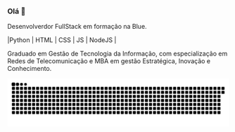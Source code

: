 ### Olá 👋

Desenvolverdor FullStack em formação na Blue.


 |Python | HTML | CSS | JS | NodeJS |

Graduado em Gestão de Tecnologia da Informação, com especialização em Redes de Telecomunicação e 
MBA em gestão Estratégica, Inovação e Conhecimento.

<!--
**andersonmguedes/andersonmguedes** is a ✨ _special_ ✨ repository because its `README.md` (this file) appears on your GitHub profile.

Here are some ideas to get you started:

- 🔭 I’m currently working on ...
- 🌱 I’m currently learning ...
- 👯 I’m looking to collaborate on ...
- 🤔 I’m looking for help with ...
- 💬 Ask me about ...
- 📫 How to reach me: ...
- 😄 Pronouns: ...
- ⚡ Fun fact: ...
-->

![Snake animation](https://github.com/andersonmguedes/andersonmguedes/blob/output/github-contribution-grid-snake.svg)


